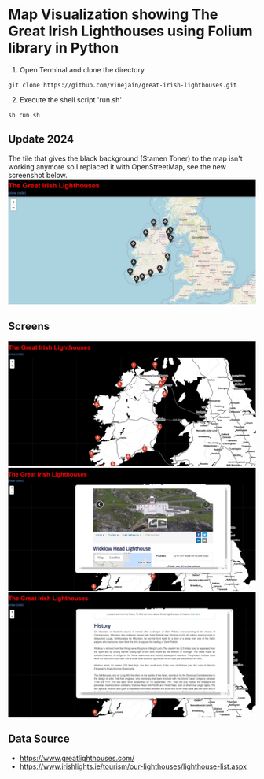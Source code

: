 # Map Visualization showing The Great Irish Lighthouses using Folium library in Python

1) Open Terminal and clone the directory

```
git clone https://github.com/vinejain/great-irish-lighthouses.git
```
2) Execute the shell script 'run.sh'

```
sh run.sh
```

## Update 2024
The tile that gives the black background (Stamen Toner) to the map isn't working anymore so I replaced it with OpenStreetMap, see the new screenshot below.
![alt text](https://github.com/vinejain/great-irish-lighthouses/blob/master/Screenshot_4.jpg)

## Screens
![alt text](https://github.com/vinejain/great-irish-lighthouses/blob/master/Screenshot_1.jpg)
![alt text](https://github.com/vinejain/great-irish-lighthouses/blob/master/Screenshot_2.jpg)
![alt text](https://github.com/vinejain/great-irish-lighthouses/blob/master/Screenshot_3.jpg)

## Data Source

- https://www.greatlighthouses.com/
- https://www.irishlights.ie/tourism/our-lighthouses/lighthouse-list.aspx
